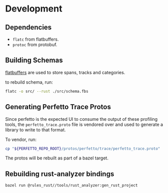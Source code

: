 # Development

## Dependencies

- `flatc` from flatbuffers.
- `protoc` from protobuf.

## Building Schemas

[flatbuffers](https://flatbuffers.dev/) are used to store spans, tracks and
categories.

to rebuild schema, run:

```bash
flatc -o src/ --rust ./src/schema.fbs
```

## Generating Perfetto Trace Protos

Since perfetto is the expected UI to consume the output of these profiling
tools, the `perfetto_trace.proto` file is vendored over and used to generate a
library to write to that format.

To vendor, run:

```bash
cp "${PERFETTO_REPO_ROOT}/protos/perfetto/trace/perfetto_trace.proto" ./src/vendor/
```

The protos will be rebuilt as part of a bazel target.

## Rebuilding rust-analyzer bindings

```bash
bazel run @rules_rust//tools/rust_analyzer:gen_rust_project
```